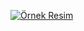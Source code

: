 <a href="#"><img src="[html.jpg](https://media4.giphy.com/media/bGgsc5mWoryfgKBx1u/200w.gif?cid=6c09b952f8bewa060vdd5o5yh90tippz9d8u4ad5vvls5v2p&ep=v1_gifs_search&rid=200w.gif&ct=g)" alt="Örnek Resim" /></a>
